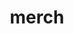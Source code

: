 ---
title: merch
description: "Fresh out the sweat shop"
background: "images/bp.jpg"
icon: "shopping-cart"
---